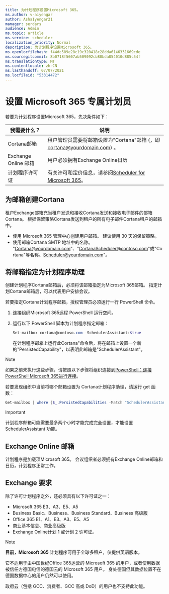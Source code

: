 ```yaml
---
title: 为计划程序设置Microsoft 365。
ms.author: v-aiyengar
author: AshaIyengar21
manager: serdars
audience: Admin
ms.topic: article
ms.service: scheduler
localization_priority: Normal
description: 为计划程序设置Microsoft 365。
ms.openlocfilehash: f44dc509e28c19c320418c28dda6146331669cde
ms.sourcegitcommit: 8b0718f5607ab509092cb80bda854010d885c54f
ms.translationtype: MT
ms.contentlocale: zh-CN
ms.lasthandoff: 07/07/2021
ms.locfileid: "53314472"
---
```

# <a name="setting-up-scheduler-for-microsoft-365"></a>设置 Microsoft 365 专属计划员


若要为计划程序设置Microsoft 365，先决条件如下：

| 我需要什么？ | 说明 |
|-------------------|-------------|
|Cortana邮箱 |租户管理员需要将邮箱设置为"Cortana"邮箱 (，即 cortana@yourdomain.com) 。         |
|Exchange Online 邮箱 |用户必须拥有Exchange Online日历         |
|计划程序许可证 |有关许可和定价信息，请参阅[Scheduler for Microsoft 365](https://www.microsoft.com/en-us/microsoft-365/meeting-scheduler-pricing)。        |

## <a name="create-a-mailbox-for-cortana"></a>为邮箱创建Cortana

租户Exchange邮箱充当租户发送和接收Cortana发送和接收电子邮件的邮箱Cortana。 根据保留策略Cortana发送到租户的所有电子邮件Cortana租户的邮箱中。

- 使用 Microsoft 365 管理中心创建用户邮箱。 建议使用 30 天的保留策略。 
- 使用邮箱Cortana SMTP 地址中的名称。 "Cortana@yourdomain.com"、"CortanaScheduler@contoso.com"或"Cortana"等名称。Scheduler@yourdomain.com"。

## <a name="designate-the-mailbox-as-the-scheduler-assistant"></a>将邮箱指定为计划程序助理

创建计划程序Cortana邮箱后，必须将该邮箱指定为Microsoft 365邮箱。 指定计划Cortana邮箱后，可以代表用户安排会议。

若要指定Cortana计划程序邮箱，授权管理员必须运行一行 PowerShell 命令。 

1. 连接组织Microsoft 365远程 PowerShell 运行空间。

2. 运行以下 PowerShell 脚本为计划程序指定邮箱：

    ```powershell
    Set-mailbox cortana@contoso.com -SchedulerAssistant:$true
    ```
    
    在计划程序邮箱上运行此Cortana"命令后，将在邮箱上设置一个新的"PersistedCapability"，以表明此邮箱是"SchedulerAssistant"。

> [!NOTE]
> 如果之前未执行这些步骤，请按照以下步骤将组织连接到[PowerShell：连接 PowerShell Microsoft 365进行连接](../enterprise/connect-to-microsoft-365-powershell.md)。

若要发现组织中当前将哪个邮箱设置为 Cortana计划程序助理，请运行 get 函数：

```powershell
Get-mailbox | where {$_.PersistedCapabilities -Match "SchedulerAssistant"}
```

> [!IMPORTANT]
> 计划程序邮箱可能需要最多两个小时才能完成完全设置，才能设置 SchedulerAssistant 功能。

## <a name="exchange-online-mailbox"></a>Exchange Online 邮箱

计划程序是加载项Microsoft 365。 会议组织者必须拥有Exchange Online邮箱和日历，计划程序正常工作。

## <a name="exchange-requirements"></a>Exchange 要求

除了许可计划程序之外，还必须具有以下许可证之一：

- Microsoft 365 E3、A3、E5、A5
- Business Basic、Business、Business Standard、Business 高级版
- Office 365 E1、A1、E3、A3、E5、A5
- 商业基本信息、商业高级版
- Exchange Online计划 1 或计划 2 许可证。 

> [!Note]
> **目前，Microsoft 365** 计划程序可用于全球多租户，仅提供英语版本。</br>
>
> 它不适用于由中国世纪Office 365运营的 Microsoft 365 的用户，或者使用数据被信任方德国电信的德国云的 Microsoft 365 用户。 身处德国但其数据位置不在德国数据中心的用户仍然可以使用。
>
> 政府云（包括 GCC、消费者、GCC 高或 DoD）的用户也不支持此功能。

